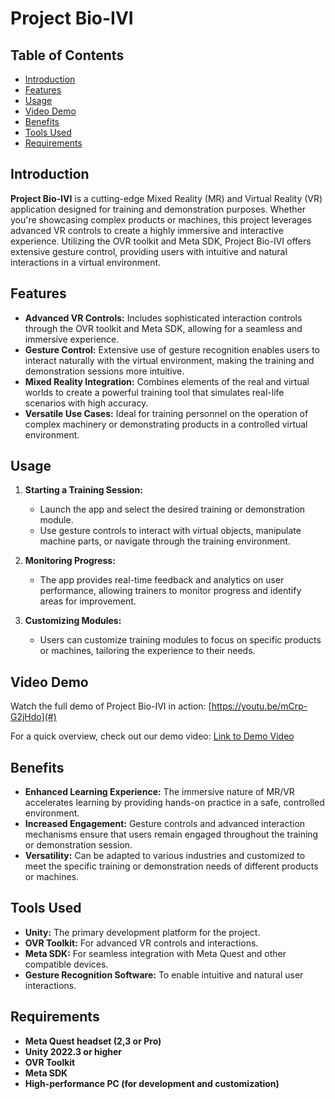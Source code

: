 # Project Bio-IVI

## Table of Contents
- [Introduction](#introduction)
- [Features](#features)
- [Usage](#usage)
- [Video Demo](#video-demo)
- [Benefits](#benefits)
- [Tools Used](#tools-used)
- [Requirements](#requirements)


## Introduction
**Project Bio-IVI** is a cutting-edge Mixed Reality (MR) and Virtual Reality (VR) application designed for training and demonstration purposes. Whether you're showcasing complex products or machines, this project leverages advanced VR controls to create a highly immersive and interactive experience. Utilizing the OVR toolkit and Meta SDK, Project Bio-IVI offers extensive gesture control, providing users with intuitive and natural interactions in a virtual environment.

## Features
- **Advanced VR Controls:** Includes sophisticated interaction controls through the OVR toolkit and Meta SDK, allowing for a seamless and immersive experience.
- **Gesture Control:** Extensive use of gesture recognition enables users to interact naturally with the virtual environment, making the training and demonstration sessions more intuitive.
- **Mixed Reality Integration:** Combines elements of the real and virtual worlds to create a powerful training tool that simulates real-life scenarios with high accuracy.
- **Versatile Use Cases:** Ideal for training personnel on the operation of complex machinery or demonstrating products in a controlled virtual environment.



## Usage

1. **Starting a Training Session:**
   - Launch the app and select the desired training or demonstration module.
   - Use gesture controls to interact with virtual objects, manipulate machine parts, or navigate through the training environment.

2. **Monitoring Progress:**
   - The app provides real-time feedback and analytics on user performance, allowing trainers to monitor progress and identify areas for improvement.

3. **Customizing Modules:**
   - Users can customize training modules to focus on specific products or machines, tailoring the experience to their needs.

## Video Demo
Watch the full demo of Project Bio-IVI in action: [https://youtu.be/mCrp-G2jHdo](#)

For a quick overview, check out our demo video: [Link to Demo Video](#)

## Benefits
- **Enhanced Learning Experience:** The immersive nature of MR/VR accelerates learning by providing hands-on practice in a safe, controlled environment.
- **Increased Engagement:** Gesture controls and advanced interaction mechanisms ensure that users remain engaged throughout the training or demonstration session.
- **Versatility:** Can be adapted to various industries and customized to meet the specific training or demonstration needs of different products or machines.

## Tools Used
- **Unity:** The primary development platform for the project.
- **OVR Toolkit:** For advanced VR controls and interactions.
- **Meta SDK:** For seamless integration with Meta Quest and other compatible devices.
- **Gesture Recognition Software:** To enable intuitive and natural user interactions.

## Requirements
- **Meta Quest headset (2,3 or Pro)**
- **Unity 2022.3 or higher**
- **OVR Toolkit**
- **Meta SDK**
- **High-performance PC (for development and customization)**



